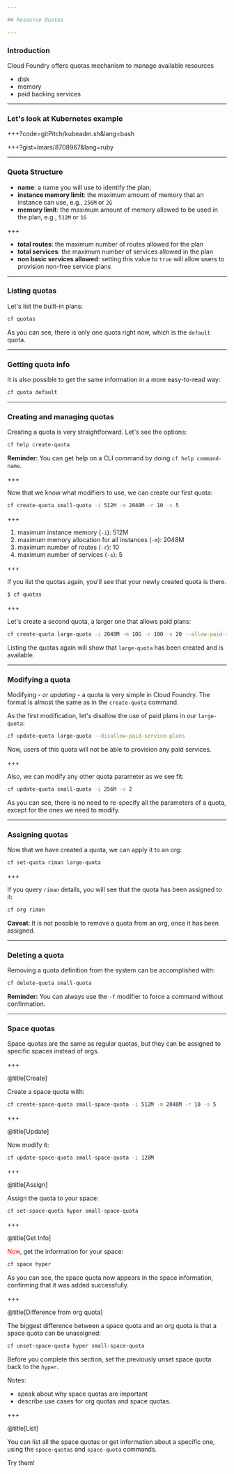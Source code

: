 ```yaml
---

## Resource Quotas

---
```


### Introduction

Cloud Foundry offers quotas mechanism to manage available resources


  - disk 
  - memory
  - paid backing services

---

### Let's look at Kubernetes example

+++?code=gitPitch/kubeadm.sh&lang=bash

+++?gist=lmars/8708967&lang=ruby

---

### Quota Structure

-	**name**: a name you will use to identify the plan;
-	**instance memory limit**: the maximum amount of memory that an instance can use, e.g., `256M` or `2G`
-	**memory limit**: the maximum amount of memory allowed to be used in the plan, e.g., `512M` or `1G`

+++

-	**total routes**: the maximum number of routes allowed for the plan
-	**total services**: the maximum number of services allowed in the plan
-	**non basic services allowed**: setting this value to `true` will allow users to provision non-free service plans

---

### Listing quotas

Let's list the built-in plans:

```bash
cf quotas
```

As you can see, there is only one quota right now, which is the `default` quota.

---

### Getting quota info

It is also possible to get the same information in a more easy-to-read way:

```bash
cf quota default
```

---

### Creating and managing quotas

Creating a quota is very straightforward. Let's see the options:

```bash
cf help create-quota
```

**Reminder:** You can get help on a CLI command by doing `cf help command-name`.

+++

Now that we know what modifiers to use, we can create our first quota:

```bash
cf create-quota small-quota -i 512M -m 2048M -r 10 -s 5
```

+++

1. maximum instance memory (`-i`): 512M
1. maximum memory allocation for all instances (`-m`): 2048M
1. maximum number of routes (`-r`): 10
1. maximum number of services (`-s`): 5 

+++

If you list the quotas again, you'll see that your newly created quota is there.

```bash
$ cf quotas
```

+++

Let's create a second quota, a larger one that allows paid plans:

```bash
cf create-quota large-quota -i 2048M -m 10G -r 100 -s 20 --allow-paid-service-plans
```

Listing the quotas again will show that `large-quota` has been created and is available.

---

### Modifying a quota

Modifying - or *updating* - a quota is very simple in Cloud Foundry. The format is almost the same as in the `create-quota` command.

As the first modification, let's disallow the use of paid plans in our `large-quota`:

```sh
cf update-quota large-quota --disallow-paid-service-plans
```

Now, users of this quota will not be able to provision any paid services.

+++

Also, we can modify any other quota parameter as we see fit:

```sh
cf update-quota small-quota -i 256M -s 2
```

As you can see, there is no need to re-specify all the parameters of a quota, except for the ones we need to modify.

---

### Assigning quotas

Now that we have created a quota, we can apply it to an org:

```sh
cf set-quota riman large-quota
```

+++

If you query `riman` details, you will see that the quota has been assigned to it:

```sh
cf org riman
```

**Caveat**: It is not possible to remove a quota from an org, once it has been assigned.

---

### Deleting a quota

Removing a quota definition from the system can be accomplished with:

```sh
cf delete-quota small-quota
```

**Reminder:** You can always use the `-f` modifier to force a command without confirmation.

---

### Space quotas

Space quotas are the same as regular quotas, but they can be assigned to specific spaces instead of orgs.

+++

@title[Create]

Create a space quota with:

```sh
cf create-space-quota small-space-quota -i 512M -m 2048M -r 10 -s 5
```

+++

@title[Update]

Now modify it:

```sh
cf update-space-quota small-space-quota -i 128M
```

+++

@title[Assign]

Assign the quota to your space:

```sh
cf set-space-quota hyper small-space-quota
```

+++

@title[Get Info]

<span style="color:red">Now</span>, get the information for your space:

```sh
cf space hyper
```

As you can see, the space quota now appears in the space information, confirming that it was added successfully.

+++

@title[Difference from org quota]

The biggest difference between a space quota and an org quota is that a space quota can be unassigned:

```sh
cf unset-space-quota hyper small-space-quota
```

Before you complete this section, set the previously unset space quota back to the `hyper`.

Notes: 

- speak about why space quotas are important
- describe use cases for org quotas and space quotas.  

+++

@title[List]

You can list all the space quotas or get information about a specific one, using the `space-quotas` and `space-quota` commands.

Try them!
